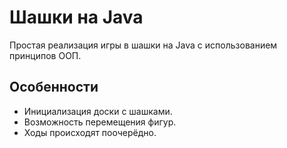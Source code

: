 # Шашки на Java

Простая реализация игры в шашки на Java с использованием принципов ООП.

## Особенности
- Инициализация доски с шашками.
- Возможность перемещения фигур.
- Ходы происходят поочерёдно. 
